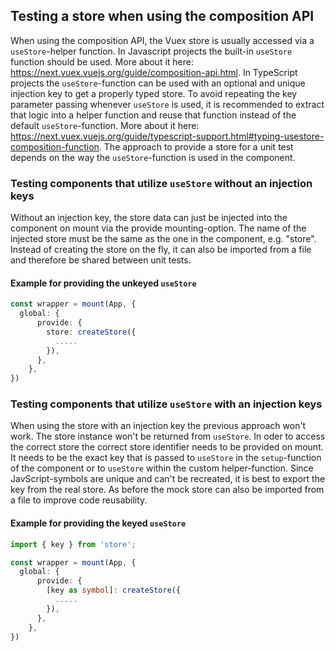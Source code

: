 [//]: https://github.com/vuejs/vue-test-utils-next/edit/master/docs/guide/advanced/vuex.md

## Testing a store when using the composition API
When using the composition API, the Vuex store is usually accessed via a `useStore`-helper function. In Javascript projects the built-in `useStore` function should be used. More about it here: https://next.vuex.vuejs.org/guide/composition-api.html.
In TypeScript projects the `useStore`-function can be used with an optional and unique injection key to get a properly typed store. To avoid repeating the key parameter passing whenever `useStore` is used, it is recommended to extract that logic into a helper function and reuse that function instead of the default `useStore`-function. More about it here: https://next.vuex.vuejs.org/guide/typescript-support.html#typing-usestore-composition-function.
The approach to provide a store for a unit test depends on the way the `useStore`-function is used in the component.

### Testing components that utilize `useStore` without an injection keys
Without an injection key, the store data can just be injected into the component on mount via the provide mounting-option. The name of the injected store must be the same as the one in the component, e.g. "store". Instead of creating the store on the fly, it can also be imported from a file and therefore be shared between unit tests.

#### Example for providing the unkeyed `useStore`
```ts
const wrapper = mount(App, {
  global: {
      provide: {
        store: createStore({
          .....
        }),
      },
    },
})
```

### Testing components that utilize `useStore` with an injection keys
When using the store with an injection key the previous approach won't work. The store instance won't be returned from `useStore`. In oder to access the correct store the correct store identifier needs to be provided on mount.
It needs to be the exact key that is passed to `useStore` in the `setup`-function of the component or to `useStore` within the custom helper-function. Since JavScript-symbols are unique and can't be recreated, it is best to export the key from the real store.
As before the mock store can also be imported from a file to improve code reusability.

#### Example for providing the keyed `useStore`
```ts
import { key } from 'store';

const wrapper = mount(App, {
  global: {
      provide: {
        [key as symbol]: createStore({
          .....
        }),
      },
    },
})
```
